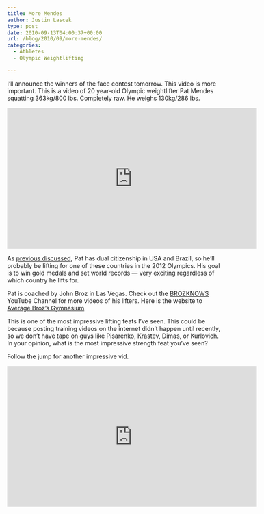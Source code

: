 ```yaml
---
title: More Mendes
author: Justin Lascek
type: post
date: 2010-09-13T04:00:37+00:00
url: /blog/2010/09/more-mendes/
categories:
  - Athletes
  - Olympic Weightlifting

---
```

I&#8217;ll announce the winners of the face contest tomorrow. This video is more important. This is a video of 20 year-old Olympic weightlifter Pat Mendes squatting 363kg/800 lbs. Completely raw. He weighs 130kg/286 lbs.
  

  
<span class="embed-youtube" style="text-align:center; display: block;"><iframe class='youtube-player' type='text/html' width='584' height='329' src='https://www.youtube.com/embed/WK7m6I5m6gY?version=3&#038;rel=1&#038;fs=1&#038;autohide=2&#038;showsearch=0&#038;showinfo=1&#038;iv_load_policy=1&#038;wmode=transparent' allowfullscreen='true' style='border:0;'></iframe></span>
  

  
As [previous discussed][1], Pat has dual citizenship in USA and Brazil, so he&#8217;ll probably be lifting for one of these countries in the 2012 Olympics. His goal is to win gold medals and set world records &#8212; very exciting regardless of which country he lifts for.
  

  
Pat is coached by John Broz in Las Vegas. Check out the [BROZKNOWS][2] YouTube Channel for more videos of his lifters. Here is the website to [Average Broz&#8217;s Gymnasium][3].
  

  
This is one of the most impressive lifting feats I&#8217;ve seen. This could be because posting training videos on the internet didn&#8217;t happen until recently, so we don&#8217;t have tape on guys like Pisarenko, Krastev, Dimas, or Kurlovich. In your opinion, what is the most impressive strength feat you&#8217;ve seen?
  

  
Follow the jump for another impressive vid.
  
<!--more-->


  

  
<span class="embed-youtube" style="text-align:center; display: block;"><iframe class='youtube-player' type='text/html' width='584' height='329' src='https://www.youtube.com/embed/Vr70cfip254?version=3&#038;rel=1&#038;fs=1&#038;autohide=2&#038;showsearch=0&#038;showinfo=1&#038;iv_load_policy=1&#038;wmode=transparent' allowfullscreen='true' style='border:0;'></iframe></span>

 [1]: /?p=2107
 [2]: http://www.youtube.com/user/BROZKNOWS
 [3]: http://www.averagebroz.com/ABG/ABG.html
